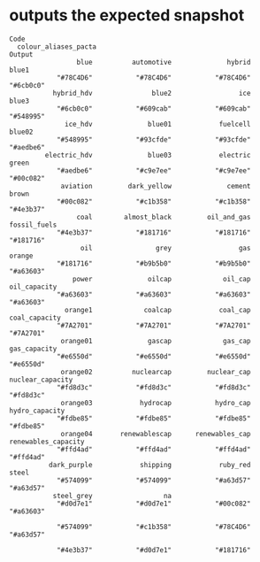 # outputs the expected snapshot

    Code
      colour_aliases_pacta
    Output
                     blue          automotive              hybrid               blue1 
                "#78C4D6"           "#78C4D6"           "#78C4D6"           "#6cb0c0" 
               hybrid_hdv               blue2                 ice               blue3 
                "#6cb0c0"           "#609cab"           "#609cab"           "#548995" 
                  ice_hdv              blue01            fuelcell              blue02 
                "#548995"           "#93cfde"           "#93cfde"           "#aedbe6" 
             electric_hdv              blue03            electric               green 
                "#aedbe6"           "#c9e7ee"           "#c9e7ee"           "#00c082" 
                 aviation         dark_yellow              cement               brown 
                "#00c082"           "#c1b358"           "#c1b358"           "#4e3b37" 
                     coal        almost_black         oil_and_gas        fossil_fuels 
                "#4e3b37"           "#181716"           "#181716"           "#181716" 
                      oil                grey                 gas              orange 
                "#181716"           "#b9b5b0"           "#b9b5b0"           "#a63603" 
                    power              oilcap             oil_cap        oil_capacity 
                "#a63603"           "#a63603"           "#a63603"           "#a63603" 
                  orange1             coalcap            coal_cap       coal_capacity 
                "#7A2701"           "#7A2701"           "#7A2701"           "#7A2701" 
                 orange01              gascap             gas_cap        gas_capacity 
                "#e6550d"           "#e6550d"           "#e6550d"           "#e6550d" 
                 orange02          nuclearcap         nuclear_cap    nuclear_capacity 
                "#fd8d3c"           "#fd8d3c"           "#fd8d3c"           "#fd8d3c" 
                 orange03            hydrocap           hydro_cap      hydro_capacity 
                "#fdbe85"           "#fdbe85"           "#fdbe85"           "#fdbe85" 
                 orange04       renewablescap      renewables_cap renewables_capacity 
                "#ffd4ad"           "#ffd4ad"           "#ffd4ad"           "#ffd4ad" 
              dark_purple            shipping            ruby_red               steel 
                "#574099"           "#574099"           "#a63d57"           "#a63d57" 
               steel_grey                  na                                         
                "#d0d7e1"           "#d0d7e1"           "#00c082"           "#a63603" 
                                                                                      
                "#574099"           "#c1b358"           "#78C4D6"           "#a63d57" 
                                                                  
                "#4e3b37"           "#d0d7e1"           "#181716" 

